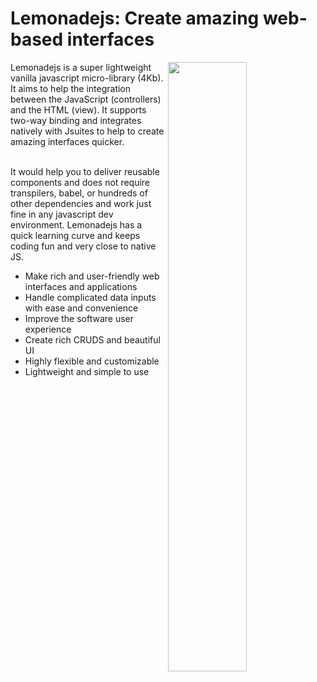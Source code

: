 <h1>Lemonadejs: Create amazing web-based interfaces</h1>

<img src='https://lemonadejs.net/templates/v1/img/home.png' align="right" width="50%">

Lemonadejs is a super lightweight vanilla javascript micro-library (4Kb). It aims to help the integration between the JavaScript (controllers) and the HTML (view). It supports two-way binding and integrates natively with Jsuites to help to create amazing interfaces quicker.<br><br>

It would help you to deliver reusable components and does not require transpilers, babel, or hundreds of other dependencies and work just fine in any javascript dev environment. Lemonadejs has a quick learning curve and keeps coding fun and very close to native JS.

<ul>
<li>Make rich and user-friendly web interfaces and applications</li>
<li>Handle complicated data inputs with ease and convenience</li>
<li>Improve the software user experience</li>
<li>Create rich CRUDS and beautiful UI</li>
<li>Highly flexible and customizable</li>
<li>Lightweight and simple to use</li>
</ul>
